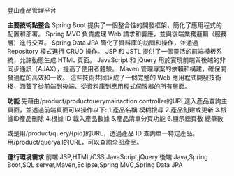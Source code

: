 登山產品管理平台

**主要技術點整合**
Spring Boot 提供了一個整合性的開發框架，簡化了應用程式的配置和部署。
Spring MVC 負責處理 Web 請求和響應，並與後端業務邏輯（服務層）進行交互。
Spring Data JPA 簡化了資料庫的訪問和操作，並通過 Repository 模式進行 CRUD 操作。
JSP 和 JSTL 提供了一個靈活的前端模板系統，允許動態生成 HTML 頁面。
JavaScript 和 jQuery 用於實現前端與後端的非同步通訊（AJAX），提高了使用者體驗。
Maven 管理專案的依賴和構建，確保開發過程的高效和一致。
這些技術共同組成了一個完整的 Web 應用程式開發技術棧，涵蓋了從前端到後端、從資料庫到應用程式伺服器的所有層面。

**功能**
先藉由/product/productquerymainaction.controller的URL進入產品查詢主頁面，並透過前端頁面可以操作以下:
1.產品名稱 模糊搜尋
2.產品創建或更新
3.根據ID產品刪除
4.根據 ID 載入產品數據
5.產品清單分頁功能
6.顯示總頁數 總筆數

或是用/product/query/{pid}的URL，透過產品 ID 查詢單一特定產品。 
用/product/queryall的URL，可以查詢全部產品。

**運行環境需求**
前端:JSP,HTML/CSS,JavaScript,jQuery
後端:Java,Spring Boot,SQL server,Maven,Eclipse,Spring MVC,Spring Data JPA

